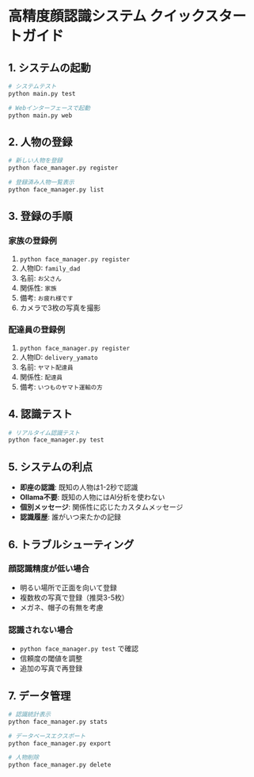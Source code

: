 # 高精度顔認識システム クイックスタートガイド

## 1. システムの起動

```bash
# システムテスト
python main.py test

# Webインターフェースで起動
python main.py web
```

## 2. 人物の登録

```bash
# 新しい人物を登録
python face_manager.py register

# 登録済み人物一覧表示
python face_manager.py list
```

## 3. 登録の手順

### 家族の登録例
1. `python face_manager.py register`
2. 人物ID: `family_dad`
3. 名前: `お父さん`
4. 関係性: `家族`
5. 備考: `お疲れ様です`
6. カメラで3枚の写真を撮影

### 配達員の登録例
1. `python face_manager.py register`
2. 人物ID: `delivery_yamato`
3. 名前: `ヤマト配達員`
4. 関係性: `配達員`
5. 備考: `いつものヤマト運輸の方`

## 4. 認識テスト

```bash
# リアルタイム認識テスト
python face_manager.py test
```

## 5. システムの利点

- **即座の認識**: 既知の人物は1-2秒で認識
- **Ollama不要**: 既知の人物にはAI分析を使わない
- **個別メッセージ**: 関係性に応じたカスタムメッセージ
- **認識履歴**: 誰がいつ来たかの記録

## 6. トラブルシューティング

### 顔認識精度が低い場合
- 明るい場所で正面を向いて登録
- 複数枚の写真で登録（推奨3-5枚）
- メガネ、帽子の有無を考慮

### 認識されない場合
- `python face_manager.py test` で確認
- 信頼度の閾値を調整
- 追加の写真で再登録

## 7. データ管理

```bash
# 認識統計表示
python face_manager.py stats

# データベースエクスポート
python face_manager.py export

# 人物削除
python face_manager.py delete
```
